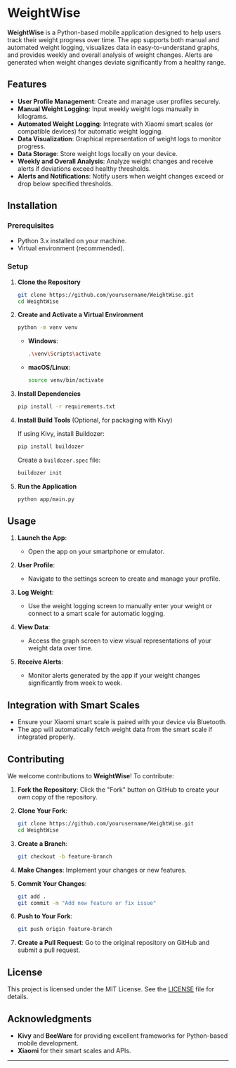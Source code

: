 # WeightWise

**WeightWise** is a Python-based mobile application designed to help users track their weight progress over time. The app supports both manual and automated weight logging, visualizes data in easy-to-understand graphs, and provides weekly and overall analysis of weight changes. Alerts are generated when weight changes deviate significantly from a healthy range.

## Features

- **User Profile Management**: Create and manage user profiles securely.
- **Manual Weight Logging**: Input weekly weight logs manually in kilograms.
- **Automated Weight Logging**: Integrate with Xiaomi smart scales (or compatible devices) for automatic weight logging.
- **Data Visualization**: Graphical representation of weight logs to monitor progress.
- **Data Storage**: Store weight logs locally on your device.
- **Weekly and Overall Analysis**: Analyze weight changes and receive alerts if deviations exceed healthy thresholds.
- **Alerts and Notifications**: Notify users when weight changes exceed or drop below specified thresholds.

## Installation

### Prerequisites

- Python 3.x installed on your machine.
- Virtual environment (recommended).

### Setup

1. **Clone the Repository**

   ```bash
   git clone https://github.com/yourusername/WeightWise.git
   cd WeightWise
   ```

2. **Create and Activate a Virtual Environment**

   ```bash
   python -m venv venv
   ```

   - **Windows**:

     ```bash
     .\venv\Scripts\activate
     ```

   - **macOS/Linux**:

     ```bash
     source venv/bin/activate
     ```

3. **Install Dependencies**

   ```bash
   pip install -r requirements.txt
   ```

4. **Install Build Tools** (Optional, for packaging with Kivy)

   If using Kivy, install Buildozer:

   ```bash
   pip install buildozer
   ```

   Create a `buildozer.spec` file:

   ```bash
   buildozer init
   ```

5. **Run the Application**

   ```bash
   python app/main.py
   ```

## Usage

1. **Launch the App**:
   - Open the app on your smartphone or emulator.

2. **User Profile**:
   - Navigate to the settings screen to create and manage your profile.

3. **Log Weight**:
   - Use the weight logging screen to manually enter your weight or connect to a smart scale for automatic logging.

4. **View Data**:
   - Access the graph screen to view visual representations of your weight data over time.

5. **Receive Alerts**:
   - Monitor alerts generated by the app if your weight changes significantly from week to week.

## Integration with Smart Scales

- Ensure your Xiaomi smart scale is paired with your device via Bluetooth.
- The app will automatically fetch weight data from the smart scale if integrated properly.

## Contributing

We welcome contributions to **WeightWise**! To contribute:

1. **Fork the Repository**: Click the "Fork" button on GitHub to create your own copy of the repository.

2. **Clone Your Fork**:

   ```bash
   git clone https://github.com/yourusername/WeightWise.git
   cd WeightWise
   ```

3. **Create a Branch**:

   ```bash
   git checkout -b feature-branch
   ```

4. **Make Changes**: Implement your changes or new features.

5. **Commit Your Changes**:

   ```bash
   git add .
   git commit -m "Add new feature or fix issue"
   ```

6. **Push to Your Fork**:

   ```bash
   git push origin feature-branch
   ```

7. **Create a Pull Request**: Go to the original repository on GitHub and submit a pull request.

## License

This project is licensed under the MIT License. See the [LICENSE](LICENSE) file for details.

## Acknowledgments

- **Kivy** and **BeeWare** for providing excellent frameworks for Python-based mobile development.
- **Xiaomi** for their smart scales and APIs.

---
